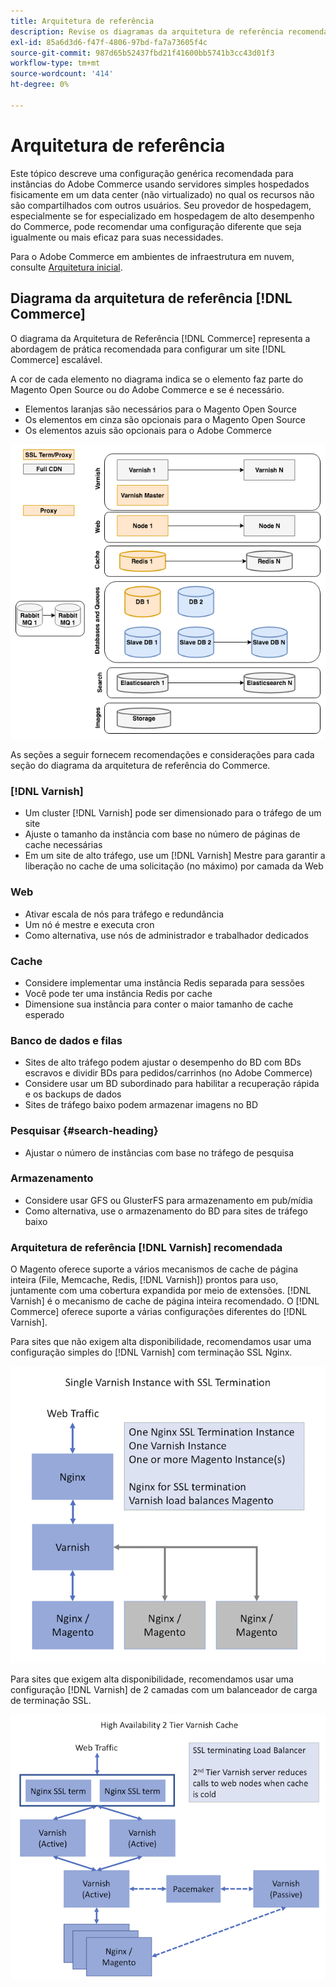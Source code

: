 ```yaml
---
title: Arquitetura de referência
description: Revise os diagramas da arquitetura de referência recomendada para implantações do Adobe Commerce.
exl-id: 85a6d3d6-f47f-4806-97bd-fa7a73605f4c
source-git-commit: 987d65b52437fbd21f41600bb5741b3cc43d01f3
workflow-type: tm+mt
source-wordcount: '414'
ht-degree: 0%

---
```


# Arquitetura de referência

Este tópico descreve uma configuração genérica recomendada para instâncias do Adobe Commerce usando servidores simples hospedados fisicamente em um data center (não virtualizado) no qual os recursos não são compartilhados com outros usuários. Seu provedor de hospedagem, especialmente se for especializado em hospedagem de alto desempenho do Commerce, pode recomendar uma configuração diferente que seja igualmente ou mais eficaz para suas necessidades.

Para o Adobe Commerce em ambientes de infraestrutura em nuvem, consulte [Arquitetura inicial](https://experienceleague.adobe.com/en/docs/commerce-cloud-service/user-guide/architecture/starter-architecture).

## Diagrama da arquitetura de referência [!DNL Commerce]

O diagrama da Arquitetura de Referência [!DNL Commerce] representa a abordagem de prática recomendada para configurar um site [!DNL Commerce] escalável.

A cor de cada elemento no diagrama indica se o elemento faz parte do Magento Open Source ou do Adobe Commerce e se é necessário.

* Elementos laranjas são necessários para o Magento Open Source
* Os elementos em cinza são opcionais para o Magento Open Source
* Os elementos azuis são opcionais para o Adobe Commerce

![Diagrama da arquitetura de referência do Commerce](../assets/performance/images/ref-architecture-2.3.png)

As seções a seguir fornecem recomendações e considerações para cada seção do diagrama da arquitetura de referência do Commerce.

### [!DNL Varnish]

* Um cluster [!DNL Varnish] pode ser dimensionado para o tráfego de um site
* Ajuste o tamanho da instância com base no número de páginas de cache necessárias
* Em um site de alto tráfego, use um [!DNL Varnish] Mestre para garantir a liberação no cache de uma solicitação (no máximo) por camada da Web

### Web

* Ativar escala de nós para tráfego e redundância
* Um nó é mestre e executa cron
* Como alternativa, use nós de administrador e trabalhador dedicados

### Cache

* Considere implementar uma instância Redis separada para sessões
* Você pode ter uma instância Redis por cache
* Dimensione sua instância para conter o maior tamanho de cache esperado

### Banco de dados e filas

* Sites de alto tráfego podem ajustar o desempenho do BD com BDs escravos e dividir BDs para pedidos/carrinhos (no Adobe Commerce)
* Considere usar um BD subordinado para habilitar a recuperação rápida e os backups de dados
* Sites de tráfego baixo podem armazenar imagens no BD

### Pesquisar {#search-heading}

* Ajustar o número de instâncias com base no tráfego de pesquisa

### Armazenamento

* Considere usar GFS ou GlusterFS para armazenamento em pub/mídia
* Como alternativa, use o armazenamento do BD para sites de tráfego baixo

### Arquitetura de referência [!DNL Varnish] recomendada

O Magento oferece suporte a vários mecanismos de cache de página inteira (File, Memcache, Redis, [!DNL Varnish]) prontos para uso, juntamente com uma cobertura expandida por meio de extensões. [!DNL Varnish] é o mecanismo de cache de página inteira recomendado.  O [!DNL Commerce] oferece suporte a várias configurações diferentes do [!DNL Varnish].

Para sites que não exigem alta disponibilidade, recomendamos usar uma configuração simples do [!DNL Varnish] com terminação SSL Nginx.

![Configuração [!DNL Varnish] Simples com Terminação SSL](../assets/performance/images/single-varnish-with-ssl-termination.png)

Para sites que exigem alta disponibilidade, recomendamos usar uma configuração [!DNL Varnish] de 2 camadas com um balanceador de carga de terminação SSL.

![Configuração de [!DNL Varnish] de duas camadas de alta disponibilidade com o balanceador de carga de terminação SSL](../assets/performance/images/ha-2-tier-varnish-with-ssl-term-load-balancer.png)
